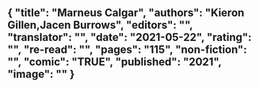 {
 "title": "Marneus Calgar",
 "authors": "Kieron Gillen,Jacen Burrows",
 "editors": "",
 "translator": "",
 "date": "2021-05-22",
 "rating": "",
 "re-read": "",
 "pages": "115",
 "non-fiction": "",
 "comic": "TRUE",
 "published": "2021",
 "image": ""
}
---

